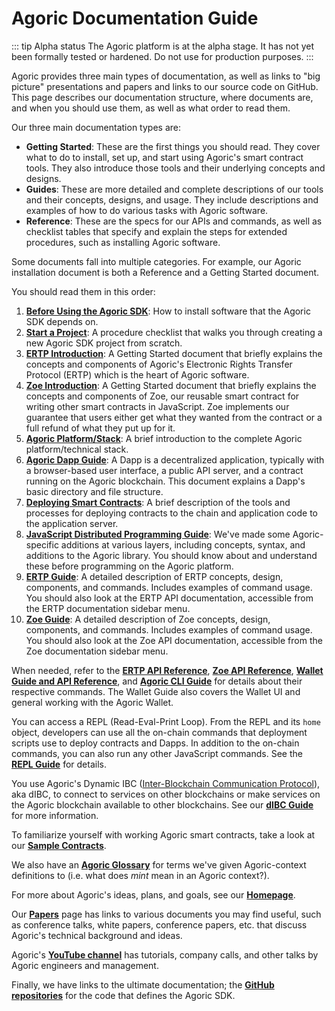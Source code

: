 # Agoric Documentation Guide

::: tip Alpha status
The Agoric platform is at the alpha stage. It has not yet been 
formally tested or hardened. Do not use for production purposes. 
:::

Agoric provides three main types of documentation, as well as links to
"big picture" presentations and papers and links to our source code on GitHub. This page
describes our documentation structure, where documents are, and when you should use them, 
as well as what order to read them.

Our three main documentation types are:
- **Getting Started**: These are the first things you should
read. They cover what to do to install, set up, and start
using Agoric's smart contract tools. They also introduce those tools and
their underlying concepts and designs.
- **Guides**: These are more detailed and complete descriptions
of our tools and their concepts, designs, and usage. They include
descriptions and examples of how to do various tasks with Agoric
software.
- **Reference**: These are the specs for our APIs and commands,
  as well as checklist tables that specify and explain the
  steps for extended procedures, such as installing Agoric
  software.

Some documents fall into multiple categories. For example, our Agoric
installation document is both a Reference and a Getting Started document.

You should read them in this order:
1. **[Before Using the Agoric SDK](./before-using-agoric.md)**: 
How to install software that the Agoric SDK depends on.
2. **[Start a Project](./start-a-project.md)**: A
  procedure checklist that walks you through creating a new Agoric SDK 
  project from scratch. 
3. **[ERTP Introduction](./ertp-introduction.md)**:
  A Getting Started document that briefly explains the concepts and components of Agoric's Electronic
  Rights Transfer Protocol (ERTP) which is the heart of Agoric
  software.
4. **[Zoe Introduction](./intro-zoe.md)**: 
  A Getting Started document that briefly explains the concepts and components of Zoe, our reusable smart contract 
  for writing other smart contracts in JavaScript. Zoe implements our guarantee that users
  either get what they wanted from the contract or a full refund of what they put up for it. 
5. **[Agoric Platform/Stack](/platform/README.md)**: A brief introduction to the complete Agoric platform/technical stack.
6. **[Agoric Dapp Guide](/dapps/README.md)**: 
   A Dapp is a decentralized application, typically with a browser-based user interface, a public
   API server, and a contract running on the Agoric blockchain. This document explains a Dapp's
   basic directory and file structure.
7. **[Deploying Smart Contracts](./deploying.md)**: 
  A brief description of the tools and processes for deploying contracts to the chain and
  application code to the application server.
8. **[JavaScript Distributed Programming Guide](/guides/js-programming/)**: 
  We've made some Agoric-specific additions at various layers, including concepts, syntax, 
  and additions to the Agoric library. You should know about and understand these before 
  programming on the Agoric platform.
8. **[ERTP Guide](/ertp/guide/README.md)**: 
  A detailed description of ERTP concepts, design, components, and commands. 
  Includes examples of command usage. You should also look at the ERTP API 
  documentation, accessible from the ERTP documentation sidebar menu.
9. **[Zoe Guide](/zoe/guide/README.md)**: 
  A detailed description of Zoe concepts, design, components, and commands. 
  Includes examples of command usage. You should also look at the Zoe API 
  documentation, accessible from the Zoe documentation sidebar menu.

When needed, refer to the **[ERTP API Reference](/ertp/api/)**, **[Zoe API
Reference](/zoe/api/)**, **[Wallet Guide and API Reference](/guides/wallet)**,
and **[Agoric CLI Guide](/guides/agoric-cli/)** for details about 
their respective commands. The Wallet Guide also covers the Wallet UI and 
general working with the Agoric Wallet.

You can access a REPL (Read-Eval-Print Loop). From the REPL and its `home` object,
developers can use all the on-chain commands that deployment scripts use to deploy
contracts and Dapps. In addition to the on-chain commands, you can also run any 
other JavaScript commands. See the **[REPL Guide](/repl/)** for details.

You use Agoric's Dynamic IBC ([Inter-Blockchain Communication Protocol](https://cosmos.network/ibc)), aka dIBC, 
to connect to services on other blockchains or make services on the Agoric blockchain available to other blockchains. 
See our **[dIBC Guide](https://github.com/Agoric/agoric-sdk/blob/master/packages/SwingSet/docs/networking.md)** for more information. 

To familiarize yourself with working Agoric smart contracts, take a look at our 
**[Sample Contracts](/zoe/guide/contracts/README.md)**. 

We also have an **[Agoric Glossary](/glossary/)** for terms we've given Agoric-context
definitions to (i.e. what does *mint* mean in an Agoric context?).

For more about Agoric's ideas, plans, and goals, see our **[Homepage](https://agoric.com/)**. 

Our **[Papers](https://agoric.com/papers/)** page has links to various documents you may find useful, 
such as conference talks, white papers, conference papers, etc. that discuss Agoric's technical background and ideas.

Agoric's **[YouTube channel](https://www.youtube.com/channel/UCpY91oQLh_Lp0mitdZ5bYWg)** has tutorials, company calls, 
and other talks by Agoric engineers and management.

Finally, we have links to the ultimate documentation; the **[GitHub
repositories](https://github.com/Agoric/)** for the code that defines the Agoric SDK.
